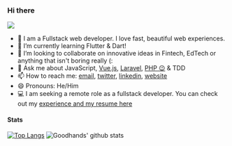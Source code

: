 ### Hi there 
![](https://komarev.com/ghpvc/?username=goodhands) 
- 🔭 I am a Fullstack web developer. I love fast, beautiful web experiences.
- 🌱 I’m currently learning Flutter & Dart!
- 👯 I’m looking to collaborate on innovative ideas in Fintech, EdTech or anything that isn't boring really (:
- 💬 Ask me about JavaScript, [Vue.js](https://vuejs.org), [Laravel](https://laravel.com), [PHP 😉](https://php.net) & TDD
- 📫 How to reach me: [email](mailto:olaegbesamuel@gmail.com), [twitter](https://twitter.com/devloader), [linkedin](https://linkedin.com/in/olaegbe-samuel), [website](https://goodhands.github.io)
- 😄 Pronouns: He/Him
- 💻 I am seeking a remote role as a fullstack developer. You can check out my [experience and my resume here](http://samuelolaegbe.com/experience)

#### Stats

[![Top Langs](https://github-readme-stats.vercel.app/api/top-langs/?username=goodhands&layout=compact)](https://github.com/anuraghazra/github-readme-stats)
![Goodhands' github stats](https://github-readme-stats.vercel.app/api?username=goodhands&show_icons=true)

<!--
**goodhands/goodhands** is a ✨ _special_ ✨ repository because its `README.md` (this file) appears on your GitHub profile.

Here are some ideas to get you started:

- 🔭 I’m currently working on ...
- 🌱 I’m currently learning ...
- 👯 I’m looking to collaborate on ...
- 🤔 I’m looking for help with ...
- 💬 Ask me about ...
- 📫 How to reach me: ...
- 😄 Pronouns: ...
- ⚡ Fun fact: ...
-->
